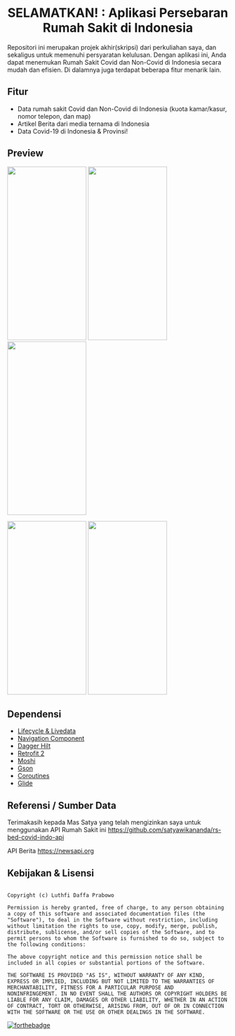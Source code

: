 <div align="center">
<h1>SELAMATKAN! : Aplikasi Persebaran Rumah Sakit di Indonesia</h1>
</div>
Repositori ini merupakan projek akhir(skripsi) dari perkuliahan saya, dan sekaligus untuk memenuhi persyaratan kelulusan. Dengan aplikasi ini, Anda dapat menemukan Rumah Sakit Covid dan Non-Covid di Indonesia secara mudah dan efisien. Di dalamnya juga terdapat beberapa fitur menarik lain.

## Fitur
- Data rumah sakit Covid dan Non-Covid di Indonesia (kuota kamar/kasur, nomor telepon, dan map)
- Artikel Berita dari media ternama di Indonesia
- Data Covid-19 di Indonesia & Provinsi!

## Preview
<img src = "https://user-images.githubusercontent.com/68842666/157479211-2a9bf740-0cc6-4e4a-97a9-b063655cbae9.jpg" width = 180 height = 395/>  <img src = "https://user-images.githubusercontent.com/68842666/157482449-c9a4c2a7-ab73-4213-8e10-3d67544ea1da.jpg" width = 180 height = 395/>  <img src = "https://user-images.githubusercontent.com/68842666/157482592-9182dbb9-a5ed-4388-a62e-d29738604fa7.jpg" width = 180 height = 395/>

<img src = "https://user-images.githubusercontent.com/68842666/157481939-ef4a97ff-3a55-4477-b05a-41fd717b44e1.jpg" width = 180 height = 395/>  <img src = "https://user-images.githubusercontent.com/68842666/157480938-8fb97ef7-446e-43c7-b51c-04344bda9ba9.jpg" width = 180 height = 395/>



## Dependensi
- [Lifecycle & Livedata](https://developer.android.com/jetpack/androidx/releases/lifecycle)
- [Navigation Component](https://developer.android.com/jetpack/androidx/releases/navigation)
- [Dagger Hilt](https://dagger.dev/hilt/)
- [Retrofit 2](https://square.github.io/retrofit/)
- [Moshi](https://github.com/square/moshi)
- [Gson](https://github.com/google/gson)
- [Coroutines](https://developer.android.com/kotlin/coroutines?gclsrc=aw.ds&gclid=CjwKCAiAnO2MBhApEiwA8q0HYSKx8VWo_WPkBPO0Oiku9QN_d0sbi6zHhntW8pD7ZsAjciGIp7_oyhoCjvgQAvD_BwE)
- [Glide](https://github.com/bumptech/glide)

## Referensi / Sumber Data
Terimakasih kepada Mas Satya yang telah mengizinkan saya untuk menggunakan API Rumah Sakit ini
https://github.com/satyawikananda/rs-bed-covid-indo-api

API Berita 
https://newsapi.org

## Kebijakan & Lisensi

```

Copyright (c) Luthfi Daffa Prabowo

Permission is hereby granted, free of charge, to any person obtaining
a copy of this software and associated documentation files (the
"Software"), to deal in the Software without restriction, including
without limitation the rights to use, copy, modify, merge, publish,
distribute, sublicense, and/or sell copies of the Software, and to
permit persons to whom the Software is furnished to do so, subject to
the following conditions:

The above copyright notice and this permission notice shall be
included in all copies or substantial portions of the Software.

THE SOFTWARE IS PROVIDED "AS IS", WITHOUT WARRANTY OF ANY KIND,
EXPRESS OR IMPLIED, INCLUDING BUT NOT LIMITED TO THE WARRANTIES OF
MERCHANTABILITY, FITNESS FOR A PARTICULAR PURPOSE AND
NONINFRINGEMENT. IN NO EVENT SHALL THE AUTHORS OR COPYRIGHT HOLDERS BE
LIABLE FOR ANY CLAIM, DAMAGES OR OTHER LIABILITY, WHETHER IN AN ACTION
OF CONTRACT, TORT OR OTHERWISE, ARISING FROM, OUT OF OR IN CONNECTION
WITH THE SOFTWARE OR THE USE OR OTHER DEALINGS IN THE SOFTWARE.

```

[![forthebadge](https://forthebadge.com/images/badges/built-with-love.svg)](https://forthebadge.com)

